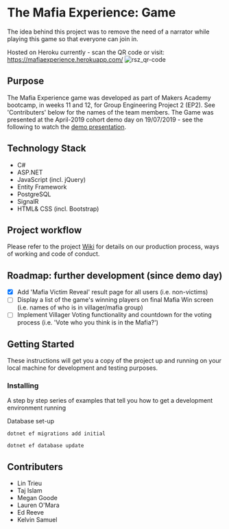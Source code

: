 ﻿# The Mafia Experience: Game

The idea behind this project was to remove the need of a narrator while playing this game so that everyone can join in. 

Hosted on Heroku currently - scan the QR code or visit: https://mafiaexperience.herokuapp.com/ 
![rsz_qr-code](https://user-images.githubusercontent.com/36490540/61822076-acba0680-ae50-11e9-8fbf-5d3374a8b154.png)

## Purpose
The Mafia Experience game was developed as part of Makers Academy bootcamp, in weeks 11 and 12, for Group Engineering Project 2 (EP2). See 'Contributers' below for the names of the team members. The Game was presented at the April-2019 cohort demo day on 19/07/2019 - see the following to watch the [demo presentation](https://m.facebook.com/story.php?story_fbid=356901535225807&id=367457470014643).

## Technology Stack

* C# 
* ASP.NET
* JavaScript (incl. jQuery)
* Entity Framework
* PostgreSQL
* SignalR 
* HTML& CSS (incl. Bootstrap)

## Project workflow

Please refer to the project [Wiki](https://github.com/LinTrieu/mafia-experience/wiki/Workflow-and-ways-of-working) for details on our production process, ways of working and code of conduct.

## Roadmap: further development (since demo day)

- [x] Add 'Mafia Victim Reveal' result page for all users (i.e. non-victims)
- [ ] Display a list of the game's winning players on final Mafia Win screen (i.e. names of who is in villager/mafia group)  
- [ ] Implement Villager Voting functionality and countdown for the voting process (i.e. 'Vote who you think is in the Mafia?') 

## Getting Started

These instructions will get you a copy of the project up and running on your local machine for development and testing purposes. 

### Installing

A step by step series of examples that tell you how to get a development environment running

Database set-up

```
dotnet ef migrations add initial
```
```
dotnet ef database update
```


## Contributers

* Lin Trieu
* Taj Islam
* Megan Goode
* Lauren O'Mara
* Ed Reeve
* Kelvin Samuel
